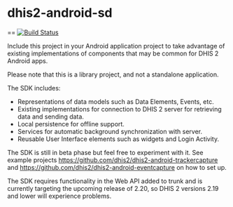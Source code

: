 # dhis2-android-sd
==
[![Build Status](https://travis-ci.org/dhis2/dhis2-android-sdk.svg?branch=master)](https://travis-ci.org/dhis2/dhis2-android-sdk)

Include this project in your Android application project to take advantage of existing implementations of components that may be common for DHIS 2 Android apps.

Please note that this is a library project, and not a standalone application.

The SDK includes:
+ Representations of data models such as Data Elements, Events, etc.
+ Existing implementations for connection to DHIS 2 server for retrieving data and sending data.
+ Local persistence for offline support.
+ Services for automatic background synchronization with server.
+ Reusable User Interface elements such as widgets and Login Activity. 

The SDK is still in beta phase but feel free to experiment with it. See example projects https://github.com/dhis2/dhis2-android-trackercapture and https://github.com/dhis2/dhis2-android-eventcapture on how to set up.

The SDK requires functionality in the Web API added to trunk and is currently targeting the upcoming release of 2.20, so DHIS 2 versions 2.19 and lower will experience problems.
